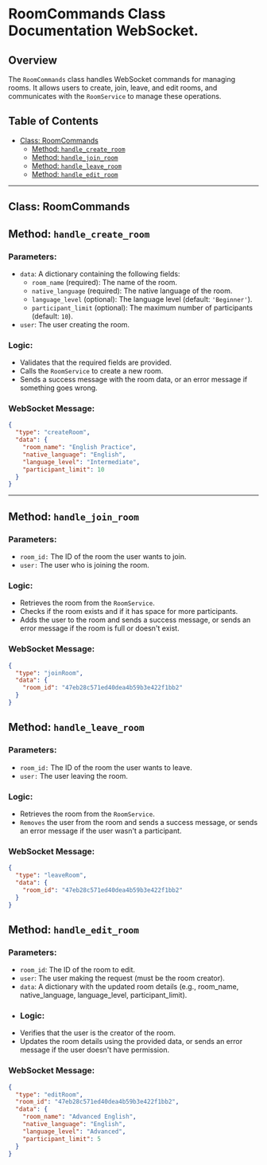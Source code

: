 # RoomCommands Class Documentation WebSocket.

## Overview

The `RoomCommands` class handles WebSocket commands for managing rooms. It allows users to create, join, leave, and edit rooms, and communicates with the `RoomService` to manage these operations.

## Table of Contents

- [Class: RoomCommands](#class-roomcommands)
  - [Method: `handle_create_room`](#method-handle_create_room)
  - [Method: `handle_join_room`](#method-handle_join_room)
  - [Method: `handle_leave_room`](#method-handle_leave_room)
  - [Method: `handle_edit_room`](#method-handle_edit_room)

---

## Class: RoomCommands

## Method: `handle_create_room`

### Parameters:
- `data`: A dictionary containing the following fields:
  - `room_name` (required): The name of the room.
  - `native_language` (required): The native language of the room.
  - `language_level` (optional): The language level (default: `'Beginner'`).
  - `participant_limit` (optional): The maximum number of participants (default: `10`).
- `user`: The user creating the room.

### Logic:
- Validates that the required fields are provided.
- Calls the `RoomService` to create a new room.
- Sends a success message with the room data, or an error message if something goes wrong.

### WebSocket Message:
```json
{
  "type": "createRoom",
  "data": {
    "room_name": "English Practice",
    "native_language": "English",
    "language_level": "Intermediate",
    "participant_limit": 10
  }
}
```

---

## Method: `handle_join_room`
### Parameters:
- `room_id:` The ID of the room the user wants to join.
- `user:` The user who is joining the room.

### Logic:
  - Retrieves the room from the `RoomService`.
  - Checks if the room exists and if it has space for more participants.
  - Adds the user to the room and sends a success message, or sends an error message if the room is full or doesn't exist.

### WebSocket Message:
```json
{
  "type": "joinRoom",
  "data": {
    "room_id": "47eb28c571ed40dea4b59b3e422f1bb2"
  }
}
```

## Method: `handle_leave_room`
### Parameters:
- `room_id:` The ID of the room the user wants to leave.
- `user:` The user leaving the room.
### Logic:
- Retrieves the room from the `RoomService`.
- `Removes` the user from the room and sends a success message, or sends an error message if the user wasn't a participant.
### WebSocket Message:
```json
{
  "type": "leaveRoom",
  "data": {
    "room_id": "47eb28c571ed40dea4b59b3e422f1bb2"
  }
}
```
## Method: `handle_edit_room`
### Parameters:
- `room_id`: The ID of the room to edit.
- `user`: The user making the request (must be the room creator).
- `data`: A dictionary with the updated room details (e.g., room_name, native_language, language_level, participant_limit).
- ### Logic:
- Verifies that the user is the creator of the room.
- Updates the room details using the provided data, or sends an error message if the user doesn't have permission.
### WebSocket Message:
```json
{
  "type": "editRoom",
  "room_id": "47eb28c571ed40dea4b59b3e422f1bb2",
  "data": {
    "room_name": "Advanced English",
    "native_language": "English",
    "language_level": "Advanced",
    "participant_limit": 5
  }
}
```
